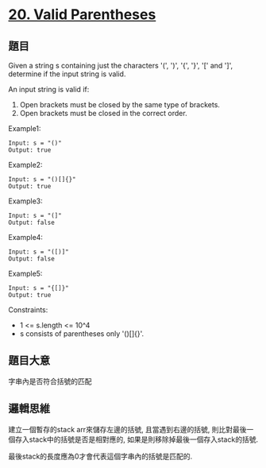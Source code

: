 # [20. Valid Parentheses](https://leetcode.com/problems/valid-parentheses/)

## 題目
Given a string s containing just the characters '(', ')', '{', '}', '[' and ']', determine if the input string is valid.

An input string is valid if:

1. Open brackets must be closed by the same type of brackets.
2. Open brackets must be closed in the correct order.

Example1:
```
Input: s = "()"
Output: true
```

Example2:
```
Input: s = "()[]{}"
Output: true
```

Example3:
```
Input: s = "(]"
Output: false
```

Example4:
```
Input: s = "([)]"
Output: false
```

Example5:
```
Input: s = "{[]}"
Output: true
```

Constraints:
* 1 <= s.length <= 10^4
* s consists of parentheses only '()[]{}'.

## 題目大意
字串內是否符合括號的匹配

## 邏輯思維
建立一個暫存的stack arr來儲存左邊的括號, 且當遇到右邊的括號, 則比對最後一個存入stack中的括號是否是相對應的, 如果是則移除掉最後一個存入stack的括號.  </br>

最後stack的長度應為0才會代表這個字串內的括號是匹配的.